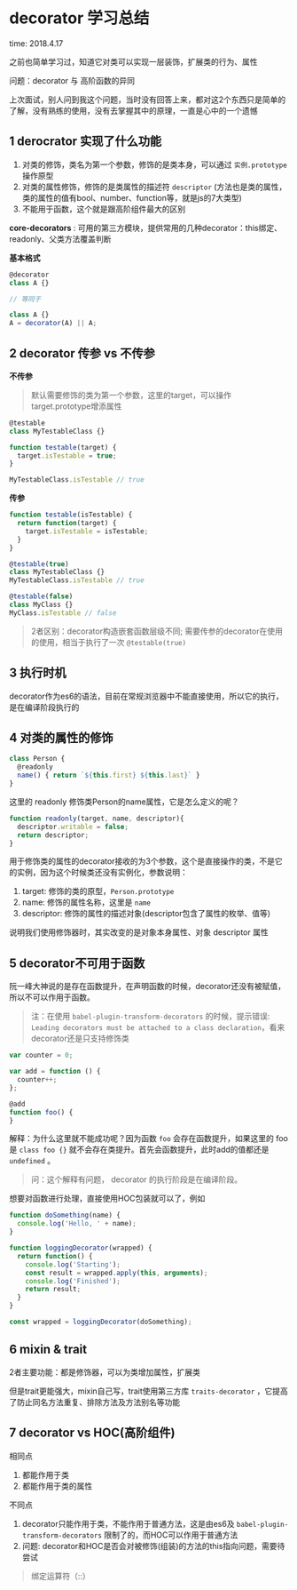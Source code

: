 # decorator 学习总结

time: 2018.4.17

之前也简单学习过，知道它对类可以实现一层装饰，扩展类的行为、属性

问题：decorator 与 高阶函数的异同

上次面试，别人问到我这个问题，当时没有回答上来，都对这2个东西只是简单的了解，没有熟练的使用，没有去掌握其中的原理，一直是心中的一个遗憾

## 1 derocrator 实现了什么功能

1. 对类的修饰，类名为第一个参数，修饰的是类本身，可以通过 `实例.prototype` 操作原型
2. 对类的属性修饰，修饰的是类属性的描述符 `descriptor` (方法也是类的属性，类的属性的值有bool、number、function等，就是js的7大类型)
3. 不能用于函数，这个就是跟高阶组件最大的区别

**core-decorators** : 可用的第三方模块，提供常用的几种decorator：this绑定、readonly、父类方法覆盖判断

**基本格式**

```javascript
@decorator
class A {}

// 等同于

class A {}
A = decorator(A) || A;
```

## 2 decorator 传参 vs 不传参

**不传参**

> 默认需要修饰的类为第一个参数，这里的target，可以操作target.prototype增添属性

```javascript
@testable
class MyTestableClass {}

function testable(target) {
  target.isTestable = true;
}

MyTestableClass.isTestable // true
```

**传参**

```javascript
function testable(isTestable) {
  return function(target) {
    target.isTestable = isTestable;
  }
}

@testable(true)
class MyTestableClass {}
MyTestableClass.isTestable // true

@testable(false)
class MyClass {}
MyClass.isTestable // false
```

> 2者区别：decorator构造嵌套函数层级不同; 需要传参的decorator在使用的使用，相当于执行了一次 `@testable(true)`

## 3 执行时机

decorator作为es6的语法，目前在常规浏览器中不能直接使用，所以它的执行，是在编译阶段执行的

## 4 对类的属性的修饰

```javascript
class Person {
  @readonly
  name() { return `${this.first} ${this.last}` }
}
```

这里的 readonly 修饰类Person的name属性，它是怎么定义的呢？

```javascript
function readonly(target, name, descriptor){
  descriptor.writable = false;
  return descriptor;
}
```

用于修饰类的属性的decorator接收的为3个参数，这个是直接操作的类，不是它的实例，因为这个时候类还没有实例化，参数说明：

1. target: 修饰的类的原型，`Person.prototype`
2. name: 修饰的属性名称，这里是 `name`
3. descriptor: 修饰的属性的描述对象(descriptor包含了属性的枚举、值等)

说明我们使用修饰器时，其实改变的是对象本身属性、对象 descriptor 属性

## 5 decorator不可用于函数

阮一峰大神说的是存在函数提升，在声明函数的时候，decorator还没有被赋值，所以不可以作用于函数。

> 注：在使用 `babel-plugin-transform-decorators` 的时候，提示错误: `Leading decorators must be attached to a class declaration`，看来decorator还是只支持修饰类

```javascript
var counter = 0;

var add = function () {
  counter++;
};

@add
function foo() {
}
```

解释：为什么这里就不能成功呢？因为函数 `foo` 会存在函数提升，如果这里的 foo 是 `class foo {}` 就不会存在类提升。首先会函数提升，此时add的值都还是 `undefined` 。

> 问：这个解释有问题， decorator 的执行阶段是在编译阶段。

想要对函数进行处理，直接使用HOC包装就可以了，例如

```javascript
function doSomething(name) {
  console.log('Hello, ' + name);
}

function loggingDecorator(wrapped) {
  return function() {
    console.log('Starting');
    const result = wrapped.apply(this, arguments);
    console.log('Finished');
    return result;
  }
}

const wrapped = loggingDecorator(doSomething);
```

## 6 mixin & trait

2者主要功能：都是修饰器，可以为类增加属性，扩展类

但是trait更能强大，mixin自己写，trait使用第三方库 `traits-decorator` ，它提高了防止同名方法重复、排除方法及方法别名等功能

## 7 decorator vs HOC(高阶组件)

相同点

1. 都能作用于类
2. 都能作用于类的属性

不同点

1. decorator只能作用于类，不能作用于普通方法，这是由es6及 `babel-plugin-transform-decorators` 限制了的，而HOC可以作用于普通方法 
2. 问题: decorator和HOC是否会对被修饰(组装)的方法的this指向问题，需要待尝试

> 绑定运算符（::）
